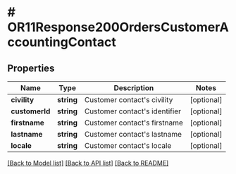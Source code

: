 # # OR11Response200OrdersCustomerAccountingContact

## Properties

Name | Type | Description | Notes
------------ | ------------- | ------------- | -------------
**civility** | **string** | Customer contact&#39;s civility | [optional]
**customerId** | **string** | Customer contact&#39;s identifier | [optional]
**firstname** | **string** | Customer contact&#39;s firstname | [optional]
**lastname** | **string** | Customer contact&#39;s lastname | [optional]
**locale** | **string** | Customer contact&#39;s locale | [optional]

[[Back to Model list]](../../README.md#models) [[Back to API list]](../../README.md#endpoints) [[Back to README]](../../README.md)
